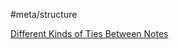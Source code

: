 #meta/structure 

[Different Kinds of Ties Between Notes](x-devonthink-item://2CB20E03-E5DD-442E-9763-ED8B1A650369)